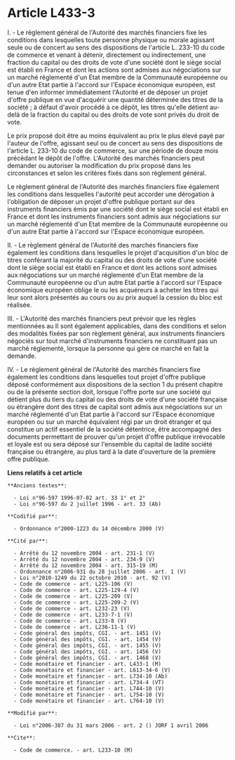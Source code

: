 # Article L433-3

I. - Le règlement général de l'Autorité des marchés financiers fixe les conditions dans lesquelles toute personne physique ou
morale agissant seule ou de concert au sens des dispositions de l'article L. 233-10 du code de commerce et venant à détenir,
directement ou indirectement, une fraction du capital ou des droits de vote d'une société dont le siège social est établi en
France et dont les actions sont admises aux négociations sur un marché réglementé d'un Etat membre de la Communauté
européenne ou d'un autre Etat partie à l'accord sur l'Espace économique européen, est tenue d'en informer immédiatement
l'Autorité et de déposer un projet d'offre publique en vue d'acquérir une quantité déterminée des titres de la société ; à
défaut d'avoir procédé à ce dépôt, les titres qu'elle détient au-delà de la fraction du capital ou des droits de vote sont
privés du droit de vote.

Le prix proposé doit être au moins équivalent au prix le plus élevé payé par l'auteur de l'offre, agissant seul ou de concert
au sens des dispositions de l'article L. 233-10 du code de commerce, sur une période de douze mois précédant le dépôt de
l'offre. L'Autorité des marchés financiers peut demander ou autoriser la modification du prix proposé dans les circonstances
et selon les critères fixés dans son règlement général.

Le règlement général de l'Autorité des marchés financiers fixe également les conditions dans lesquelles l'autorité peut
accorder une dérogation à l'obligation de déposer un projet d'offre publique portant sur des instruments financiers émis par
une société dont le siège social est établi en France et dont les instruments financiers sont admis aux négociations sur un
marché réglementé d'un Etat membre de la Communauté européenne ou d'un autre Etat partie à l'accord sur l'Espace économique
européen.

II. - Le règlement général de l'Autorité des marchés financiers fixe également les conditions dans lesquelles le projet
d'acquisition d'un bloc de titres conférant la majorité du capital ou des droits de vote d'une société dont le siège social
est établi en France et dont les actions sont admises aux négociations sur un marché réglementé d'un Etat membre de la
Communauté européenne ou d'un autre Etat partie à l'accord sur l'Espace économique européen oblige le ou les acquéreurs à
acheter les titres qui leur sont alors présentés au cours ou au prix auquel la cession du bloc est réalisée.

III. - L'Autorité des marchés financiers peut prévoir que les règles mentionnées au II sont également applicables, dans des
conditions et selon des modalités fixées par son règlement général, aux instruments financiers négociés sur tout marché
d'instruments financiers ne constituant pas un marché réglementé, lorsque la personne qui gère ce marché en fait la demande.

IV. - Le règlement général de l'Autorité des marchés financiers fixe également les conditions dans lesquelles tout projet
d'offre publique déposé conformément aux dispositions de la section 1 du présent chapitre ou de la présente section doit,
lorsque l'offre porte sur une société qui détient plus du tiers du capital ou des droits de vote d'une société française ou
étrangère dont des titres de capital sont admis aux négociations sur un marché réglementé d'un Etat partie à l'accord sur
l'Espace économique européen ou sur un marché équivalent régi par un droit étranger et qui constitue un actif essentiel de la
société détentrice, être accompagné des documents permettant de prouver qu'un projet d'offre publique irrévocable et loyale
est ou sera déposé sur l'ensemble du capital de ladite société française ou étrangère, au plus tard à la date d'ouverture de
la première offre publique.

**Liens relatifs à cet article**

	**Anciens textes**:

	  - Loi n°96-597 1996-07-02 art. 33 1° et 2°
	  - Loi n°96-597 du 2 juillet 1996 - art. 33 (Ab)

	**Codifié par**:

	  - Ordonnance n°2000-1223 du 14 décembre 2000 (V)

	**Cité par**:

	  - Arrêté du 12 novembre 2004 - art. 231-1 (V)
	  - Arrêté du 12 novembre 2004 - art. 234-9 (V)
	  - Arrêté du 12 novembre 2004 - art. 315-19 (M)
	  - Ordonnance n°2006-931 du 28 juillet 2006 - art. 1 (V)
	  - Loi n°2010-1249 du 22 octobre 2010 - art. 92 (V)
	  - Code de commerce - art. L225-106 (V)
	  - Code de commerce - art. L225-129-4 (V)
	  - Code de commerce - art. L225-209 (V)
	  - Code de commerce - art. L225-209-2 (V)
	  - Code de commerce - art. L232-23 (V)
	  - Code de commerce - art. L233-7-1 (V)
	  - Code de commerce - art. L233-8 (V)
	  - Code de commerce - art. L236-11-1 (V)
	  - Code général des impôts, CGI. - art. 1451 (V)
	  - Code général des impôts, CGI. - art. 1454 (V)
	  - Code général des impôts, CGI. - art. 1455 (V)
	  - Code général des impôts, CGI. - art. 1456 (V)
	  - Code général des impôts, CGI. - art. 1468 (V)
	  - Code monétaire et financier - art. L433-1 (M)
	  - Code monétaire et financier - art. L613-34-6 (V)
	  - Code monétaire et financier - art. L734-10 (Ab)
	  - Code monétaire et financier - art. L734-4 (VT)
	  - Code monétaire et financier - art. L744-10 (V)
	  - Code monétaire et financier - art. L754-10 (V)
	  - Code monétaire et financier - art. L764-10 (V)

	**Modifié par**:

	  - Loi n°2006-387 du 31 mars 2006 - art. 2 () JORF 1 avril 2006

	**Cite**:

	  - Code de commerce. - art. L233-10 (M)
